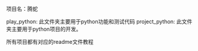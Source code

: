 
项目名：腾蛇

play_python: 此文件夹主要用于python功能和测试代码
project_python: 此文件夹主要用于python项目的开发。

所有项目都有对应的readme文件教程

